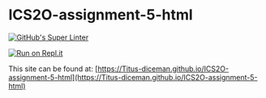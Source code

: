 # ICS2O-assignment-5-html

[![GitHub's Super Linter](https://github.com/Titus-diceman/ICS2O-assignment-5-html/workflows/GitHub's%20Super%20Linter/badge.svg)](https://github.com/Titus-diceman/ICS2O-assignment-5-html/actions)

[![Run on Repl.it](https://repl.it/badge/github/Titus-diceman/ICS2O-assignment-5-html)](https://repl.it/github/Titus-diceman/ICS2O-assignment-5-html)

This site can be found at: [https://Titus-diceman.github.io/ICS2O-assignment-5-html](https://Titus-diceman.github.io/ICS2O-assignment-5-html)
